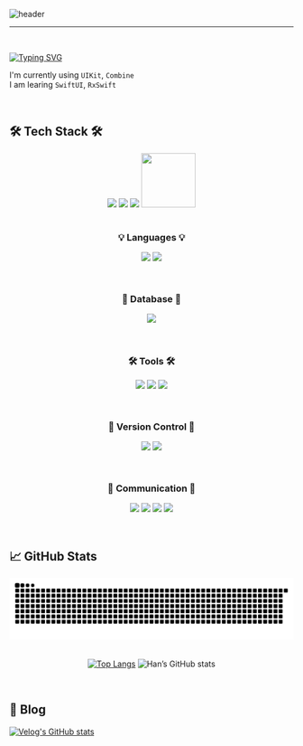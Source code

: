 
![header](https://capsule-render.vercel.app/api?type=waving&color=gradient&height=300&section=header&text=Welcome+to+Han's+GitHub!+👋&fontSize=45&animation=fadeIn&fontAlignY=38&desc=&descAlignY=51&descAlign=62)

<div align="left">
 
 ---
 
<br>
 
[![Typing SVG](https://readme-typing-svg.demolab.com?font=Alkatra&weight=500&size=45&duration=4000&pause=3&color=B897FF&center=false&vCenter=false&multiline=true&repeat=true&width=1000&height=100&lines=Hello+I'm++iOS+Developer+Hanjiwook)](https://git.io/typing-svg)

I'm currently using `UIKit`, `Combine` <br>
I am learing `SwiftUI`, `RxSwift` <br>

<br>
  
## 🛠 Tech Stack 🛠
<div align="center">
<img height="100" src="https://user-images.githubusercontent.com/50406861/201713355-a788da3c-58aa-415f-9a0c-3980cea3216c.png"/>
<img height="96" src="https://developer.apple.com/assets/elements/icons/swift/swift-64x64_2x.png"/>
<img height="96" src="https://user-images.githubusercontent.com/50406861/201712753-9c71c80b-8cf0-49a3-bea6-79601fc89209.png"/>
<img width="96" height="96" src="https://user-images.githubusercontent.com/50406861/201710136-a0336970-000d-4815-af77-1f2d2c6cf5a5.png"/>
<br>
<br>
</div>
  
<div align="center">
 
### 💡 Languages 💡
<p align="center"> 
<img src="https://img.shields.io/badge/Swift-F05138?style=for-the-badge&logo=Swift&logoColor=white"/></a>
<img src="https://img.shields.io/badge/Python-3776AB?style=for-the-badge&logo=Python&logoColor=white"/></a>
<!--     <img src="https://img.shields.io/badge/ReactiveX-B7178C?style=for-the-badge&logo=ReactiveX&logoColor=white"/></a> -->
</p>
<br>

### 📀 Database 📀
<p align="center">
 <img src="https://img.shields.io/badge/Firebase-FFCA28?style=for-the-badge&logo=Firebase&logoColor=white"/></a>
</p>
<br>

### 🛠️ Tools 🛠️
<p align="center">
 <img src="https://img.shields.io/badge/Xcode-147EFB?style=for-the-badge&logo=Xcode&logoColor=white"/></a>
 <img src="https://img.shields.io/badge/sourcetree-0052CC?style=for-the-badge&logo=sourcetree&logoColor=white"/></a>
 <img src="https://img.shields.io/badge/Postman-FF6C37?style=for-the-badge&logo=Postman&logoColor=white"/></a>
</p>
<br>

### 🚀 Version Control 🚀
<p align="center">
 <img src="https://img.shields.io/badge/Git-F05032?style=for-the-badge&logo=Git&logoColor=white"/></a>
 <img src="https://img.shields.io/badge/GitHub-181717?style=for-the-badge&logo=GitHub&logoColor=white"/></a>
</p>
<br>

### 🎯 Communication 🎯
<p align="center">
 <img src="https://img.shields.io/badge/figma-F24E1E?style=for-the-badge&logo=figma&logoColor=white"/></a>
 <img src="https://img.shields.io/badge/Slack-4A154B?style=for-the-badge&logo=Slack&logoColor=white"/></a>
 <img src="https://img.shields.io/badge/notion-000000?style=for-the-badge&logo=notion&logoColor=white"/></a>
 <img src="https://img.shields.io/badge/Discord-5865F2?style=for-the-badge&logo=Discord&logoColor=white"/></a>
</p>
</div>
<br>
  
## 📈 GitHub Stats
<div align="center">
 <!--- [![Top Langs](https://github-readme-stats.vercel.app/api/top-langs/?username=z-wook&layout=donut&theme=dracula)](https://github.com/anuraghazra/github-readme-stats) --->
 <!--- [![Top Langs](https://github-readme-stats.vercel.app/api/top-langs/?username=z-wook&langs_count=4&hide=CMake&theme=dracula)](https://github.com/anuraghazra/github-readme-stats) --->
 <!--- [![Top Langs](https://github-readme-stats.vercel.app/api/top-langs/?username=z-wook&langs_count=4&hide=CMake&layout=compact&theme=dracula)](https://github.com/anuraghazra/github-readme-stats) --->
 
 ![Snake animation](https://github.com/z-wook/z-wook/blob/output/github-contribution-grid-snake-dark.svg)
 <br><br>
 
 <!--- [![Top Langs](https://github-readme-stats.vercel.app/api/top-langs/?username=z-wook&hide=CMake&layout=compact&theme=dracula)](https://github.com/anuraghazra/github-readme-stats) --->
 <!--- ![Han’s GitHub stats](https://github-readme-stats-git-masterrstaa-rickstaa.vercel.app/api?username=z-wook&show_icons=true&theme=dracula) --->
 
 [![Top Langs](https://github-readme-stats.vercel.app/api/top-langs/?username=z-wook&hide=CMake&layout=compact&custom_title=My&nbsp;Language&nbsp;⌨️&bg_color=30,f7cac9,92a8d1&title_color=000&text_color=00)](https://github.com/anuraghazra/github-readme-stats)
 ![Han’s GitHub stats](https://github-readme-stats.vercel.app/api?username=z-wook&count_private=true&custom_title=Han’s&nbsp;github&nbsp;👀&bg_color=30,92a8d1,f7cac9&title_color=000&text_color=00)
 </div>
 <br>
 
 ## 📝 Blog 
 [![Velog's GitHub stats](https://velog-readme-stats.vercel.app/api?name=oasis444)](https://velog.io/@oasis444)

</div>
